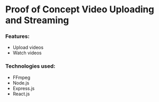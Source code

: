 # Proof of Concept Video Uploading and Streaming

### Features:
- Upload videos
- Watch videos

### Technologies used:
- FFmpeg
- Node.js
- Express.js
- React.js
